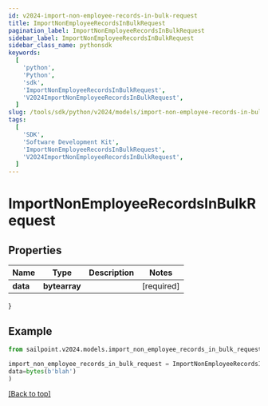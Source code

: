 ```yaml
---
id: v2024-import-non-employee-records-in-bulk-request
title: ImportNonEmployeeRecordsInBulkRequest
pagination_label: ImportNonEmployeeRecordsInBulkRequest
sidebar_label: ImportNonEmployeeRecordsInBulkRequest
sidebar_class_name: pythonsdk
keywords:
  [
    'python',
    'Python',
    'sdk',
    'ImportNonEmployeeRecordsInBulkRequest',
    'V2024ImportNonEmployeeRecordsInBulkRequest',
  ]
slug: /tools/sdk/python/v2024/models/import-non-employee-records-in-bulk-request
tags:
  [
    'SDK',
    'Software Development Kit',
    'ImportNonEmployeeRecordsInBulkRequest',
    'V2024ImportNonEmployeeRecordsInBulkRequest',
  ]
---
```


# ImportNonEmployeeRecordsInBulkRequest

## Properties

| Name     | Type          | Description | Notes      |
| -------- | ------------- | ----------- | ---------- |
| **data** | **bytearray** |             | [required] |

}

## Example

```python
from sailpoint.v2024.models.import_non_employee_records_in_bulk_request import ImportNonEmployeeRecordsInBulkRequest

import_non_employee_records_in_bulk_request = ImportNonEmployeeRecordsInBulkRequest(
data=bytes(b'blah')
)

```

[[Back to top]](#)
